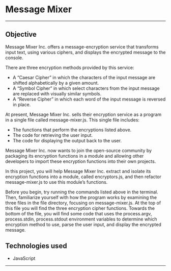 # Message Mixer

---

## Objective


Message Mixer Inc. offers a message-encryption service that transforms input text, using various ciphers, and displays the encrypted message to the console.

There are three encryption methods provided by this service:

* A “Caesar Cipher” in which the characters of the input message are shifted alphabetically by a given amount.
* A “Symbol Cipher” in which select characters from the input message are replaced with visually similar symbols.
* A “Reverse Cipher” in which each word of the input message is reversed in place.

At present, Message Mixer Inc. sells their encryption service as a program in a single file called message-mixer.js. This single file includes:

* The functions that perform the encryptions listed above.
* The code for retrieving the user input.
* The code for displaying the output back to the user.

Message Mixer Inc. now wants to join the open-source community by packaging its encryption functions in a module and allowing other developers to import these encryption functions into their own projects.

In this project, you will help Message Mixer Inc. extract and isolate its encryption functions into a module, called encryptors.js, and then refactor message-mixer.js to use this module’s functions.

Before you begin, try running the commands listed above in the terminal. Then, familiarize yourself with how the program works by examining the three files in the file directory, focusing on message-mixer.js. At the top of this file you will find the three encryption cipher functions. Towards the bottom of the file, you will find some code that uses the process.argv, process.stdin, process.stdout environment variables to determine which encryption method to use, parse the user input, and display the encrypted message.

## Technologies used

* JavaScript

---

